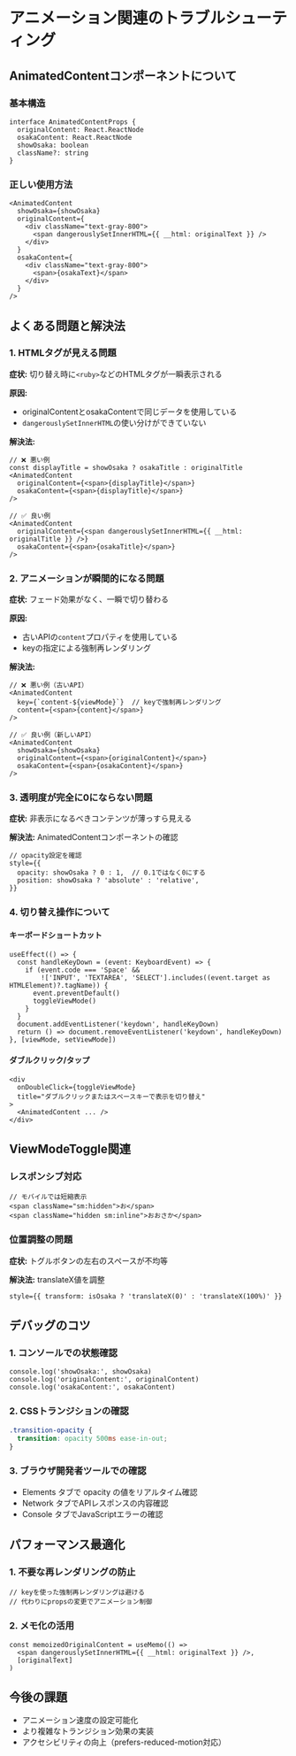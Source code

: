 # アニメーション関連のトラブルシューティング

## AnimatedContentコンポーネントについて

### 基本構造
```tsx
interface AnimatedContentProps {
  originalContent: React.ReactNode
  osakaContent: React.ReactNode
  showOsaka: boolean
  className?: string
}
```

### 正しい使用方法
```tsx
<AnimatedContent
  showOsaka={showOsaka}
  originalContent={
    <div className="text-gray-800">
      <span dangerouslySetInnerHTML={{ __html: originalText }} />
    </div>
  }
  osakaContent={
    <div className="text-gray-800">
      <span>{osakaText}</span>
    </div>
  }
/>
```

## よくある問題と解決法

### 1. HTMLタグが見える問題
**症状:** 切り替え時に`<ruby>`などのHTMLタグが一瞬表示される

**原因:** 
- originalContentとosakaContentで同じデータを使用している
- `dangerouslySetInnerHTML`の使い分けができていない

**解決法:**
```tsx
// ❌ 悪い例
const displayTitle = showOsaka ? osakaTitle : originalTitle
<AnimatedContent
  originalContent={<span>{displayTitle}</span>}
  osakaContent={<span>{displayTitle}</span>}
/>

// ✅ 良い例  
<AnimatedContent
  originalContent={<span dangerouslySetInnerHTML={{ __html: originalTitle }} />}
  osakaContent={<span>{osakaTitle}</span>}
/>
```

### 2. アニメーションが瞬間的になる問題
**症状:** フェード効果がなく、一瞬で切り替わる

**原因:**
- 古いAPIの`content`プロパティを使用している
- keyの指定による強制再レンダリング

**解決法:**
```tsx
// ❌ 悪い例（古いAPI）
<AnimatedContent
  key={`content-${viewMode}`}  // keyで強制再レンダリング
  content={<span>{content}</span>}
/>

// ✅ 良い例（新しいAPI）
<AnimatedContent
  showOsaka={showOsaka}
  originalContent={<span>{originalContent}</span>}
  osakaContent={<span>{osakaContent}</span>}
/>
```

### 3. 透明度が完全に0にならない問題
**症状:** 非表示になるべきコンテンツが薄っすら見える

**解決法:** AnimatedContentコンポーネントの確認
```tsx
// opacity設定を確認
style={{ 
  opacity: showOsaka ? 0 : 1,  // 0.1ではなく0にする
  position: showOsaka ? 'absolute' : 'relative',
}}
```

### 4. 切り替え操作について

#### キーボードショートカット
```tsx
useEffect(() => {
  const handleKeyDown = (event: KeyboardEvent) => {
    if (event.code === 'Space' && 
        !['INPUT', 'TEXTAREA', 'SELECT'].includes((event.target as HTMLElement)?.tagName)) {
      event.preventDefault()
      toggleViewMode()
    }
  }
  document.addEventListener('keydown', handleKeyDown)
  return () => document.removeEventListener('keydown', handleKeyDown)
}, [viewMode, setViewMode])
```

#### ダブルクリック/タップ
```tsx
<div 
  onDoubleClick={toggleViewMode}
  title="ダブルクリックまたはスペースキーで表示を切り替え"
>
  <AnimatedContent ... />
</div>
```

## ViewModeToggle関連

### レスポンシブ対応
```tsx
// モバイルでは短縮表示
<span className="sm:hidden">お</span>
<span className="hidden sm:inline">おおさか</span>
```

### 位置調整の問題
**症状:** トグルボタンの左右のスペースが不均等

**解決法:** translateX値を調整
```tsx
style={{ transform: isOsaka ? 'translateX(0)' : 'translateX(100%)' }}
```

## デバッグのコツ

### 1. コンソールでの状態確認
```tsx
console.log('showOsaka:', showOsaka)
console.log('originalContent:', originalContent)
console.log('osakaContent:', osakaContent)
```

### 2. CSSトランジションの確認
```css
.transition-opacity {
  transition: opacity 500ms ease-in-out;
}
```

### 3. ブラウザ開発者ツールでの確認
- Elements タブで opacity の値をリアルタイム確認
- Network タブでAPIレスポンスの内容確認
- Console タブでJavaScriptエラーの確認

## パフォーマンス最適化

### 1. 不要な再レンダリングの防止
```tsx
// keyを使った強制再レンダリングは避ける
// 代わりにpropsの変更でアニメーション制御
```

### 2. メモ化の活用
```tsx
const memoizedOriginalContent = useMemo(() => 
  <span dangerouslySetInnerHTML={{ __html: originalText }} />, 
  [originalText]
)
```

## 今後の課題

- アニメーション速度の設定可能化
- より複雑なトランジション効果の実装
- アクセシビリティの向上（prefers-reduced-motion対応）